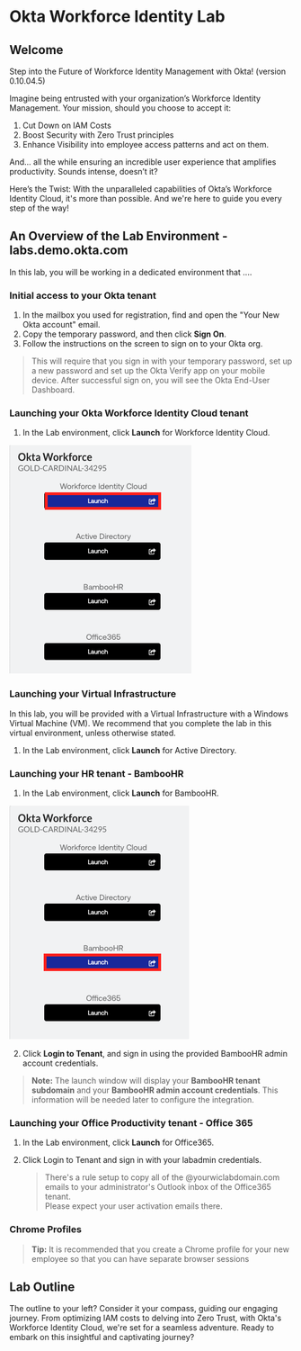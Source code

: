 # Okta Workforce Identity Lab

## Welcome

Step into the Future of Workforce Identity Management with Okta!  (version 0.10.04.5)

Imagine being entrusted with your organization’s Workforce Identity Management. Your mission, should you choose to accept it:

1. Cut Down on IAM Costs
2. Boost Security with Zero Trust principles
3. Enhance Visibility into employee access patterns and act on them.

And... all the while ensuring an incredible user experience that amplifies productivity. Sounds intense, doesn’t it?

Here’s the Twist: With the unparalleled capabilities of Okta’s Workforce Identity Cloud, it's more than possible. And we're here to guide you every step of the way!

## An Overview of the Lab Environment - labs.demo.okta.com

In this lab, you will be working in a dedicated environment that ....

### Initial access to your Okta tenant

1. In the mailbox you used for registration, find and open the "Your New Okta account" email.
2. Copy the temporary password, and then click **Sign On**.
3. Follow the instructions on the screen to sign on to your Okta org.

>This will require that you sign in with your temporary password, set up a new password and set up the Okta Verify app on your mobile device. After successful sign on, you will see the Okta End-User Dashboard.

### Launching your  Okta Workforce Identity Cloud tenant

1. In the Lab environment, click **Launch** for Workforce Identity Cloud.

![alt_text](https://raw.githubusercontent.com/keithledgerwood/WICLab-guide/main/images/launch-wic.png "image_tooltip")

### Launching your Virtual Infrastructure

In this lab, you will be provided with a Virtual Infrastructure with a Windows Virtual Machine (VM). We recommend that you complete the lab in this virtual environment, unless otherwise stated.

1. In the Lab environment, click **Launch** for Active Directory.

### Launching your HR tenant - BambooHR

1. In the Lab environment, click **Launch** for BambooHR.

![alt_text](https://raw.githubusercontent.com/keithledgerwood/WICLab-guide/main/images/003/launch-bamboohr.png "image_tooltip")

2. Click **Login to Tenant**, and sign in using the provided BambooHR admin account credentials.

> **Note:** The launch window will display your **BambooHR tenant subdomain** and your **BambooHR admin account credentials**. This information will be needed later to configure the integration.

### Launching your Office Productivity tenant - Office 365

1. In the Lab environment, click **Launch** for Office365.
2. Click Login to Tenant and sign in with your labadmin credentials.

   > There's a rule setup to copy all of the @yourwiclabdomain.com emails to your administrator's Outlook inbox of the Office365 tenant.\
Please expect your user activation emails there.

### Chrome Profiles
>
>**Tip:** It is recommended that you create a Chrome profile for your new employee so that you can have separate browser sessions
>
## Lab Outline

The outline to your left? Consider it your compass, guiding our engaging journey. From optimizing IAM costs to delving into Zero Trust, with Okta's Workforce Identity Cloud, we're set for a seamless adventure. Ready to embark on this insightful and captivating journey?
